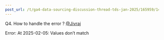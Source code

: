 ```yaml
---
post_url: /t/ga4-data-sourcing-discussion-thread-tds-jan-2025/165959/14
---
```

Q4. How to handle the error ? [@Jivraj](/u/jivraj)

Error: At 2025-02-05: Values don’t match